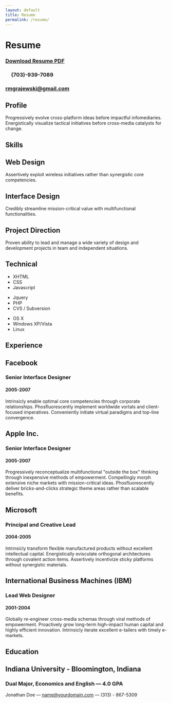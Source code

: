 ```yaml
---
layout: default
title: Resume
permalink: /resume/
---
```

<div id="doc2" class="yui-t7">
	<div id="inner">
		<div id="hd">
			<div class="yui-gc">
				<div class="yui-u first">
					<h1>Resume</h1>
				</div>
				<div class="yui-u">
					<div class="contact-info">
						<h3><a id="pdf" href="/assets/RyanGrajewski_resume.pdf"  download>Download Resume PDF</a></h3>
                        <h3 style="margin-left: 18px">(703)-939-7089</h3>
						<h3><a href="mailto:name@yourdomain.com">rmgrajewski@gmail.com</a></h3>
					</div><!--// .contact-info -->
				</div>
			</div><!--// .yui-gc -->
		</div><!--// hd -->
		<div id="bd">
			<div id="yui-main">
				<div class="yui-b">
					<div class="yui-gf">
						<div class="yui-u first">
							<h2>Profile</h2>
						</div>
						<div class="yui-u">
							<p class="enlarge">
								Progressively evolve cross-platform ideas before impactful infomediaries. Energistically visualize tactical initiatives before cross-media catalysts for change. 
							</p>
						</div>
					</div><!--// .yui-gf -->
					<div class="yui-gf">
						<div class="yui-u first">
							<h2>Skills</h2>
						</div>
						<div class="yui-u">
								<div class="talent">
									<h2>Web Design</h2>
									<p>Assertively exploit wireless initiatives rather than synergistic core competencies.	</p>
								</div>
								<div class="talent">
									<h2>Interface Design</h2>
									<p>Credibly streamline mission-critical value with multifunctional functionalities.	 </p>
								</div>
								<div class="talent">
									<h2>Project Direction</h2>
									<p>Proven ability to lead and manage a wide variety of design and development projects in team and independent situations.</p>
								</div>
						</div>
					</div>
                    <!--// .yui-gf -->
					<div class="yui-gf">
						<div class="yui-u first">
							<h2>Technical</h2>
						</div>
						<div class="yui-u">
							<ul class="talent">
								<li>XHTML</li>
								<li>CSS</li>
								<li class="last">Javascript</li>
							</ul>
							<ul class="talent">
								<li>Jquery</li>
								<li>PHP</li>
								<li class="last">CVS / Subversion</li>
							</ul>
							<ul class="talent">
								<li>OS X</li>
								<li>Windows XP/Vista</li>
								<li class="last">Linux</li>
							</ul>
						</div>
					</div><!--// .yui-gf-->
					<div class="yui-gf">
						<div class="yui-u first">
							<h2>Experience</h2>
						</div><!--// .yui-u -->
						<div class="yui-u">
							<div class="job">
								<h2>Facebook</h2>
								<h3>Senior Interface Designer</h3>
								<h4>2005-2007</h4>
								<p>Intrinsicly enable optimal core competencies through corporate relationships. Phosfluorescently implement worldwide vortals and client-focused imperatives. Conveniently initiate virtual paradigms and top-line convergence. </p>
							</div>
							<div class="job">
								<h2>Apple Inc.</h2>
								<h3>Senior Interface Designer</h3>
								<h4>2005-2007</h4>
								<p>Progressively reconceptualize multifunctional "outside the box" thinking through inexpensive methods of empowerment. Compellingly morph extensive niche markets with mission-critical ideas. Phosfluorescently deliver bricks-and-clicks strategic theme areas rather than scalable benefits. </p>
							</div>
							<div class="job">
								<h2>Microsoft</h2>
								<h3>Principal and Creative Lead</h3>
								<h4>2004-2005</h4>
								<p>Intrinsicly transform flexible manufactured products without excellent intellectual capital. Energistically evisculate orthogonal architectures through covalent action items. Assertively incentivize sticky platforms without synergistic materials. </p>
							</div>
							<div class="job last">
								<h2>International Business Machines (IBM)</h2>
								<h3>Lead Web Designer</h3>
								<h4>2001-2004</h4>
								<p>Globally re-engineer cross-media schemas through viral methods of empowerment. Proactively grow long-term high-impact human capital and highly efficient innovation. Intrinsicly iterate excellent e-tailers with timely e-markets.</p>
							</div>
						</div><!--// .yui-u -->
					</div><!--// .yui-gf -->
					<div class="yui-gf last">
						<div class="yui-u first">
							<h2>Education</h2>
						</div>
						<div class="yui-u">
							<h2>Indiana University - Bloomington, Indiana</h2>
							<h3>Dual Major, Economics and English — <strong>4.0 GPA</strong> </h3>
						</div>
					</div><!--// .yui-gf -->
				</div><!--// .yui-b -->
			</div><!--// yui-main -->
		</div><!--// bd -->
		<div id="ft">
			<p>Jonathan Doe — <a href="mailto:name@yourdomain.com">name@yourdomain.com</a> — (313) - 867-5309</p>
		</div><!--// footer -->
	</div><!-- // inner -->
</div><!--// doc -->

